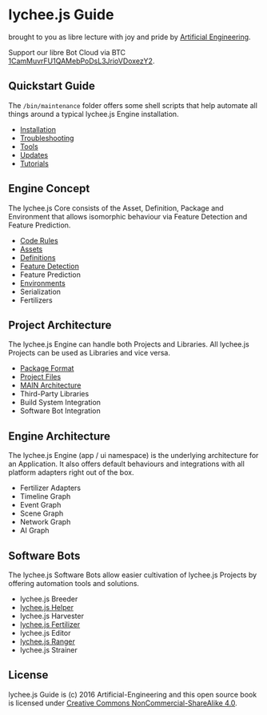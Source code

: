 
# lychee.js Guide

brought to you as libre lecture with joy and pride by [Artificial Engineering](http://artificial.engineering).

Support our libre Bot Cloud via BTC [1CamMuvrFU1QAMebPoDsL3JrioVDoxezY2](bitcoin:1CamMuvrFU1QAMebPoDsL3JrioVDoxezY2?amount=0.5&label=lychee.js%20Support).


## Quickstart Guide

The `/bin/maintenance` folder offers some shell
scripts that help automate all things around a
typical lychee.js Engine installation.

- [Installation](./quickstart/Installation.md)
- [Troubleshooting](./quickstart/Troubleshooting.md)
- [Tools](./quickstart/Tools.md)
- [Updates](./quickstart/Updates.md)
- [Tutorials](./tutorials)


## Engine Concept

The lychee.js Core consists of the Asset, Definition,
Package and Environment that allows isomorphic behaviour
via Feature Detection and Feature Prediction.

- [Code Rules](./engine-concept/Code-Rules.md)
- [Assets](./engine-concept/Assets.md)
- [Definitions](./engine-concept/Definitions.md)
- [Feature Detection](./engine-concept/Feature-Detection.md)
- Feature Prediction
- [Environments](./engine-concept/Environments.md)
- Serialization
- Fertilizers


## Project Architecture

The lychee.js Engine can handle both Projects and
Libraries. All lychee.js Projects can be used as
Libraries and vice versa.

- [Package Format](./project-architecture/Package-Format.md)
- [Project Files](./project-architecture/Project-Files.md)
- [MAIN Architecture](./project-architecture/MAIN.md)
- Third-Party Libraries
- Build System Integration
- Software Bot Integration


## Engine Architecture

The lychee.js Engine (app / ui namespace) is the
underlying architecture for an Application. It also
offers default behaviours and integrations with all
platform adapters right out of the box.

- Fertilizer Adapters
- Timeline Graph
- Event Graph
- Scene Graph
- Network Graph
- AI Graph


## Software Bots

The lychee.js Software Bots allow easier cultivation
of lychee.js Projects by offering automation tools
and solutions.

- lychee.js Breeder
- [lychee.js Helper](./software-bots/lycheejs-helper.md)
- lychee.js Harvester
- [lychee.js Fertilizer](./software-bots/lycheejs-fertilizer.md)
- lychee.js Editor
- [lychee.js Ranger](./software-bots/lycheejs-ranger.md)
- lychee.js Strainer


## License

lychee.js Guide is (c) 2016 Artificial-Engineering and this open source book is licensed under
[Creative Commons NonCommercial-ShareAlike 4.0](https://creativecommons.org/licenses/by-nc-sa/4.0/).

